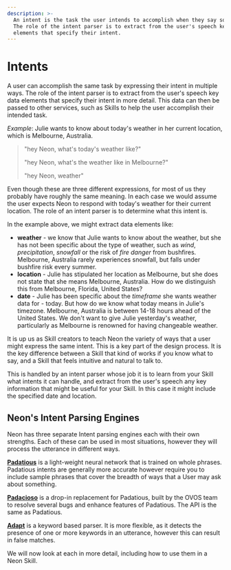 ```yaml
---
description: >-
  An intent is the task the user intends to accomplish when they say something.
  The role of the intent parser is to extract from the user's speech key data
  elements that specify their intent.
---
```


# Intents

A user can accomplish the same task by expressing their intent in multiple ways. The role of the intent parser is to extract from the user's speech key data elements that specify their intent in more detail. This data can then be passed to other services, such as Skills to help the user accomplish their intended task.

_Example_: Julie wants to know about today's weather in her current location, which is Melbourne, Australia.

> "hey Neon, what's today's weather like?"
>
> "hey Neon, what's the weather like in Melbourne?"
>
> "hey Neon, weather"

Even though these are three different expressions, for most of us they probably have roughly the same meaning. In each case we would assume the user expects Neon to respond with today's weather for their current location. The role of an intent parser is to determine what this intent is.

In the example above, we might extract data elements like:

- **weather** - we know that Julie wants to know about the weather, but she has not been specific about the type of weather, such as _wind_, _precipitation_, _snowfall_ or the risk of _fire danger_ from bushfires. Melbourne, Australia rarely experiences snowfall, but falls under bushfire risk every summer.
- **location** - Julie has stipulated her location as Melbourne, but she does not state that she means Melbourne, Australia. How do we distinguish this from Melbourne, Florida, United States?
- **date** - Julie has been specific about the _timeframe_ she wants weather data for - today. But how do we know what today means in Julie's timezone. Melbourne, Australia is between 14-18 hours ahead of the United States. We don't want to give Julie yesterday's weather, particularly as Melbourne is renowned for having changeable weather.

It is up us as Skill creators to teach Neon the variety of ways that a user might express the same intent. This is a key part of the design process. It is the key difference between a Skill that kind of works if you know what to say, and a Skill that feels intuitive and natural to talk to.

This is handled by an intent parser whose job it is to learn from your Skill what intents it can handle, and extract from the user's speech any key information that might be useful for your Skill. In this case it might include the specified date and location.

## Neon's Intent Parsing Engines

Neon has three separate Intent parsing engines each with their own strengths. Each of these can be used in most situations, however they will process the utterance in different ways.

[**Padatious**](https://github.com/MycroftAI/padatious) is a light-weight neural network that is trained on whole phrases. Padatious intents are generally more accurate however require you to include sample phrases that cover the breadth of ways that a User may ask about something.

[**Padacioso**](https://github.com/OpenVoiceOS/padacioso) is a drop-in replacement for Padatious, built by the OVOS team to resolve several bugs and enhance features of Padatious. The API is the same as Padatious.

[**Adapt**](https://github.com/MycroftAI/adapt) is a keyword based parser. It is more flexible, as it detects the presence of one or more keywords in an utterance, however this can result in false matches.

We will now look at each in more detail, including how to use them in a Neon Skill.

